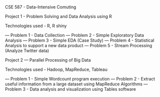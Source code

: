 CSE 587 - Data-Intensive Comuting

Project 1 - Problem Solving and Data Analysis using R

Technologies used - R, R shiny

— Problem 1 - Data Collection — Problem 2 - Simple Exploratory Data Analysis — Problem 3 - Simple EDA (Case Study) — Problem 4 - Statistical Analysis to support a new data product — Problem 5 - Stream Processing (Analyze Twitter data)

Project 2 — Parallel Processing of Big Data

Technologies used - Hadoop, MapReduce, Tableau

— Problem 1 - Simple Wordcount program execution — Problem 2 - Extract useful information from a large dataset using MapReduce Algorithms — Problem 3 - Data analysis and visualization using Tables software
